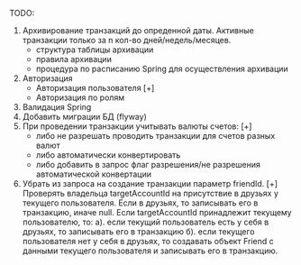 TODO:
1. Архивирование транзакций до опреденной даты. 
Активные транзакции только за n кол-во дней/недель/месяцев. 
    - структура таблицы архивации
    - правила архивации
    - процедура по расписанию Spring для осуществления архивации
2. Авторизация
   - Авторизация пользователя [+]
   - Авторизация по ролям 
3. Валидация Spring
4. Добавить миграции БД (flyway)
5. При проведении транзакции учитывать валюты счетов: [+]
   - либо не разрешать проводить транзакции для счетов разных валют
   - либо автоматически конвертировать
   - либо добавить в запрос флаг разрешения/не разрешения автоматической конвертации
6. Убрать из запроса на создание транзакции параметр friendId. [+]
   Проверять владельца targetAccountId на присутствие в друзьях у текущего пользователя.
   Если в друзьях, то записывать его в транзакцию, иначе null. Если targetAccountId принадлежит
   текущему пользователю, то:
   а). если текущий пользователь есть у себя в друзьях, то записывать его в транзакцию
   б). если текущего пользователя нет у себя в друзьях, то создавать объект Friend с данными текущего пользователя
      и записывать его в транзакцию.